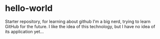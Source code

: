 # hello-world
Starter repository, for learning about github
I'm a big nerd, trying to learn GitHub for the future.
I like the idea of this technology, but I have no idea of its application yet...
